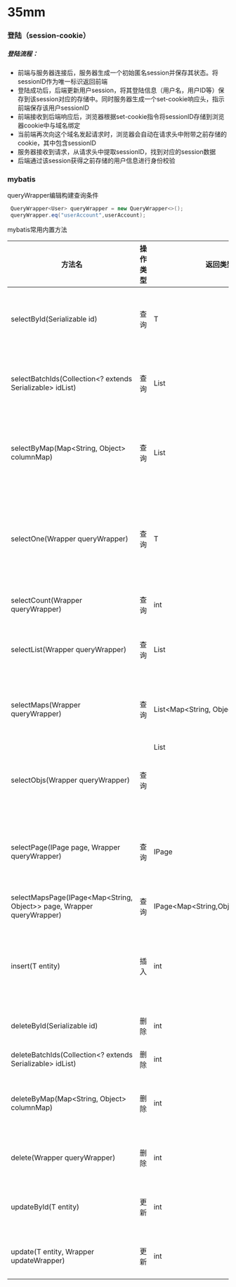 # 35mm

### 登陆（session-cookie）

##### 登陆流程：

* 前端与服务器连接后，服务器生成一个初始匿名session并保存其状态。将sessionID作为唯一标识返回前端
* 登陆成功后，后端更新用户session，将其登陆信息（用户名，用户ID等）保存到该session对应的存储中。同时服务器生成一个set-cookie响应头，指示前端保存该用户sessionID
* 前端接收到后端响应后，浏览器根据set-cookie指令将sessionID存储到浏览器cookie中与域名绑定
* 当前端再次向这个域名发起请求时，浏览器会自动在请求头中附带之前存储的cookie，其中包含sessionID
* 服务器接收到请求，从请求头中提取sessionID，找到对应的session数据
* 后端通过该session获得之前存储的用户信息进行身份校验



### mybatis

queryWrapper编辑构建查询条件

```java
 QueryWrapper<User> queryWrapper = new QueryWrapper<>();
 queryWrapper.eq("userAccount",userAccount);

```

mybatis常用内置方法

| **方法名**                                                   | **操作类型** | **返回类型**              | **说明**                           |
| ------------------------------------------------------------ | ------------ | ------------------------- | ---------------------------------- |
| selectById(Serializable id)                                  | 查询         | T                         | 根据主键 ID 查询一条记录           |
| selectBatchIds(Collection<? extends Serializable> idList)    | 查询         | List<T>                   | 根据多个主键 ID 批量查询           |
| selectByMap(Map<String, Object> columnMap)                   | 查询         | List<T>                   | 根据字段值 Map 查询多条记录        |
| selectOne(Wrapper<T> queryWrapper)                           | 查询         | T                         | 根据条件查询一条记录（多条时报错） |
| selectCount(Wrapper<T> queryWrapper)                         | 查询         | int                       | 查询记录总数                       |
| selectList(Wrapper<T> queryWrapper)                          | 查询         | List<T>                   | 根据条件查询所有记录               |
| selectMaps(Wrapper<T> queryWrapper)                          | 查询         | List<Map<String, Object>> | 查询记录并以 Map 形式返回          |
| selectObjs(Wrapper<T> queryWrapper)                          | 查询         | List<Object>              | 查询单列字段的值列表               |
| selectPage(IPage<T> page, Wrapper<T> queryWrapper)           | 查询         | IPage<T>                  | 分页查询，返回分页对象             |
| selectMapsPage(IPage<Map<String, Object>> page, Wrapper<T> queryWrapper) | 查询         | IPage<Map<String,Object>> | 分页查询 Map 结果                  |
| insert(T entity)                                             | 插入         | int                       | 插入一条记录，返回影响行数         |
| deleteById(Serializable id)                                  | 删除         | int                       | 根据主键 ID 删除                   |
| deleteBatchIds(Collection<? extends Serializable> idList)    | 删除         | int                       | 批量删除                           |
| deleteByMap(Map<String, Object> columnMap)                   | 删除         | int                       | 根据字段值 Map 删除记录            |
| delete(Wrapper<T> queryWrapper)                              | 删除         | int                       | 根据条件删除记录                   |
| updateById(T entity)                                         | 更新         | int                       | 根据主键 ID 更新记录               |
| update(T entity, Wrapper<T> updateWrapper)                   | 更新         | int                       | 根据条件更新记录                   |
